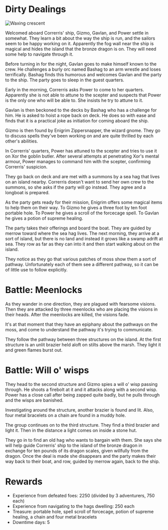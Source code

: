 # Dirty Dealings

![Waxing crescent](http://quanyindivination.com/wp-content/themes/quanyindivination/images/moon-10.png)

Welcomed aboard Correrris' ship, Gizmo, Gavlan, and Power settle in somewhat. They learn a bit about the way the ship is
run, and the sailors seem to be happy working on it. Apparently the fog wall near the ship is magical and hides the 
island that the bronze dragon is on. They will need some help to navigate through it.

Before turning in for the night, Gavlan goes to make himself known to the crew. He challenges a burly orc named Bashag
to an arm wrestle and loses terrifically. Bashag finds this humorous and welcomes Gavlan and the party to the ship. The
party goes to sleep in the guest quarters.

Early in the morning, Correrris asks Power to come to her quarters. Apparently she is not able to attune to the scepter
and suspects that Power is the only one who will be able to. She insists he try to attune to it.

Gavlan is then beckoned to the decks by Bashag who has a challenge for him. He is asked to hoist a rope back on deck.
He does so with ease and finds that it is a practical joke as initiation for coming aboard the ship.

Gizmo is then found by Enigrim Zippersnapper, the wizard gnome. They go to discuss spells they've been working on and
are quite thrilled by each other's abilities.

In Correrris' quarters, Power has attuned to the scepter and tries to use it on Xor the goblin butler. After several
attempts at penetrating Xor's mental armour, Power manages to command him with the scepter, confirming Correrris'
suspicion.

They go back on deck and are met with a summons by a sea hag that lives on an island nearby. Correrris doesn't want to
send her own crew to the summons, so she asks if the party will go instead. They agree and a longboat is prepared.

As the party gets ready for their mission, Enigrim offers some magical items to help them on their way. To Gizmo he
gives a three foot by ten foot portable hole. To Power he gives a scroll of the forcecage spell. To Gavlan he gives a
potion of supreme healing.

The party takes their offerings and board the boat. They are guided by merrow toward where the sea hag lives. The next
morning, they arrive at a sort of island, but there is no land and instead it grows like a swamp adrift at sea. They
row as far as they can into it and then start walking about on the island.

They notice as they go that various patches of moss show them a sort of pathway. Unfortunately each of them see a 
different pathway, so it can be of little use to follow explicitly.

# Battle: Meenlocks

As they wander in one direction, they are plagued with fearsome visions. Then they are attacked by three meenlocks who
are placing the visions in their heads. After the meenlocks are killed, the visions fade.

It's at that moment that they have an epiphany about the pathways on the moss, and come to understand the pathway it's
trying to communicate.

They follow the pathway between three structures on the island. At the first structure is an unlit brazier held aloft
on stilts above the marsh. They light it and green flames burst out.

# Battle: Will o' wisps

They head to the second structure and Gizmo spies a will o' wisp passing through. He shoots a firebolt at it and it
attacks along with a second wisp. Power has a close call after being zapped quite badly, but he pulls through and the
wisps are banished.

Investigating around the structure, another brazier is found and lit. Also, four metal bracelets on a chain are found in
a muddy hole.

The group continues on to the third structure. They find a third brazier and light it. Then in the distance a light 
comes on inside a stone hut.

They go in to find an old hag who wants to bargain with them. She says she will help guide Correrris' ship to the island
of the bronze dragon in exchange for ten pounds of its dragon scales, given willfully from the dragon. Once the deal is
made she disappears and the party makes their way back to their boat, and row, guided by merrow again, back to the ship.

# Rewards

- Experience from defeated foes: 2250 (divided by 3 adventurers, 750 each)
- Experience from navigating to the hags dwelling: 250 each
- Treasure: portable hole, spell scroll of forcecage, potion of supreme healing, a chain and four metal bracelets
- Downtime days: 5
